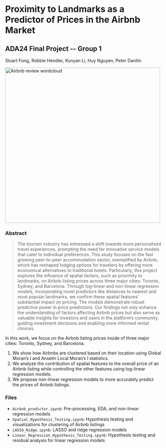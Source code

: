 # Proximity to Landmarks as a Predictor of Prices in the Airbnb Market
## ADA24 Final Project -- Group 1
Stuart Fong, Robbie Hendler, Kunyan Li, Huy Nguyen, Peter Danilin

<img src="https://i.imgur.com/BjYsFxN.png" alt="Airbnb review wordcloud" width="500"/>

### Abstract
> The tourism industry has witnessed a shift towards more personalized travel experiences, prompting the need for innovative service models that cater to individual preferences. This study focuses on the fast growing peer-to-peer accommodation sector, exemplified by Airbnb, which has reshaped lodging options for travelers by offering more economical alternatives to traditional hotels. Particularly, this project explores the influence of spatial factors, such as proximity to landmarks, on Airbnb listing prices across three major cities: Toronto, Sydney, and Barcelona. Through log-linear and non-linear regression models, incorporating novel predictors like distances to nearest and most popular landmarks, we confirm these spatial features’ substantial impact on pricing. The models demonstrate robust predictive power in price predictions. Our findings not only enhance the understanding of factors affecting Airbnb prices but also serve as valuable insights for investors and users in the platform’s community, guiding investment decisions and enabling more informed rental choices.

In this work, we focus on the Airbnb listing prices inside of three major cities: Toronto, Sydney, and Barcelona. 
1. We show how Airbnbs are clustered based on their location using Global Moran’s I and Anselin Local Moran’s I statistics.
2. We analyze the contribution of spatial features to the overall price of an Airbnb listing while controlling the other features using log-linear regression models.
3. We propose non-linear regression models to more accurately predict the prices of Airbnb listings.

### Files
* `Airbnb_predictor.ipynb`: Pre-processing, EDA, and non-linear regression models
* `Spatial_Hypothesis_Testing.ipynb`: Hypothesis testing and visualizations for clustering of Airbnb listings
* `LASSO_Ridge.ipynb`: LASSO and ridge regression models
* `Linear_Regression_Hypothesis_Testing.ipynb`: Hypothesis testing and residual analysis for linear regression models
